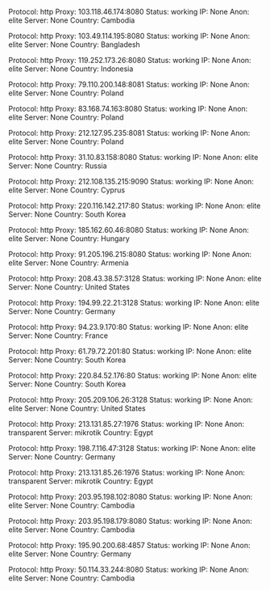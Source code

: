 Protocol: http
Proxy: 103.118.46.174:8080
Status: working
IP: None
Anon: elite
Server: None
Country: Cambodia

Protocol: http
Proxy: 103.49.114.195:8080
Status: working
IP: None
Anon: elite
Server: None
Country: Bangladesh

Protocol: http
Proxy: 119.252.173.26:8080
Status: working
IP: None
Anon: elite
Server: None
Country: Indonesia

Protocol: http
Proxy: 79.110.200.148:8081
Status: working
IP: None
Anon: elite
Server: None
Country: Poland

Protocol: http
Proxy: 83.168.74.163:8080
Status: working
IP: None
Anon: elite
Server: None
Country: Poland

Protocol: http
Proxy: 212.127.95.235:8081
Status: working
IP: None
Anon: elite
Server: None
Country: Poland

Protocol: http
Proxy: 31.10.83.158:8080
Status: working
IP: None
Anon: elite
Server: None
Country: Russia

Protocol: http
Proxy: 212.108.135.215:9090
Status: working
IP: None
Anon: elite
Server: None
Country: Cyprus

Protocol: http
Proxy: 220.116.142.217:80
Status: working
IP: None
Anon: elite
Server: None
Country: South Korea

Protocol: http
Proxy: 185.162.60.46:8080
Status: working
IP: None
Anon: elite
Server: None
Country: Hungary

Protocol: http
Proxy: 91.205.196.215:8080
Status: working
IP: None
Anon: elite
Server: None
Country: Armenia

Protocol: http
Proxy: 208.43.38.57:3128
Status: working
IP: None
Anon: elite
Server: None
Country: United States

Protocol: http
Proxy: 194.99.22.21:3128
Status: working
IP: None
Anon: elite
Server: None
Country: Germany

Protocol: http
Proxy: 94.23.9.170:80
Status: working
IP: None
Anon: elite
Server: None
Country: France

Protocol: http
Proxy: 61.79.72.201:80
Status: working
IP: None
Anon: elite
Server: None
Country: South Korea

Protocol: http
Proxy: 220.84.52.176:80
Status: working
IP: None
Anon: elite
Server: None
Country: South Korea

Protocol: http
Proxy: 205.209.106.26:3128
Status: working
IP: None
Anon: elite
Server: None
Country: United States

Protocol: http
Proxy: 213.131.85.27:1976
Status: working
IP: None
Anon: transparent
Server: mikrotik
Country: Egypt

Protocol: http
Proxy: 198.7.116.47:3128
Status: working
IP: None
Anon: elite
Server: None
Country: Germany

Protocol: http
Proxy: 213.131.85.26:1976
Status: working
IP: None
Anon: transparent
Server: mikrotik
Country: Egypt

Protocol: http
Proxy: 203.95.198.102:8080
Status: working
IP: None
Anon: elite
Server: None
Country: Cambodia

Protocol: http
Proxy: 203.95.198.179:8080
Status: working
IP: None
Anon: elite
Server: None
Country: Cambodia

Protocol: http
Proxy: 195.90.200.68:4857
Status: working
IP: None
Anon: elite
Server: None
Country: Germany

Protocol: http
Proxy: 50.114.33.244:8080
Status: working
IP: None
Anon: elite
Server: None
Country: Cambodia

